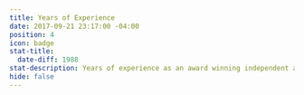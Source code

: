 ```yaml
---
title: Years of Experience
date: 2017-09-21 23:17:00 -04:00
position: 4
icon: badge
stat-title:
  date-diff: 1988
stat-description: Years of experience as an award winning independent agency
hide: false
---
```

